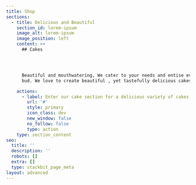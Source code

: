 ```yaml
---
title: Shop
sections:
  - title: Delicious and Beautiful
    section_id: lorem-ipsum
    image_alt: lorem-ipsum
    image_position: left
    content: >+
      ## Cakes




      Beautiful and mouthwatering, We cater to your needs and entise every taste
      bud. We love to create beautiful , yet tastefully delicious cakes!

    actions:
      - label: Enter our cake section for a delicious variety of cakes
        url: '#'
        style: primary
        icon_class: dev
        new_window: false
        no_follow: false
        type: action
    type: section_content
seo:
  title: ''
  description: ''
  robots: []
  extra: []
  type: stackbit_page_meta
layout: advanced
---
```

